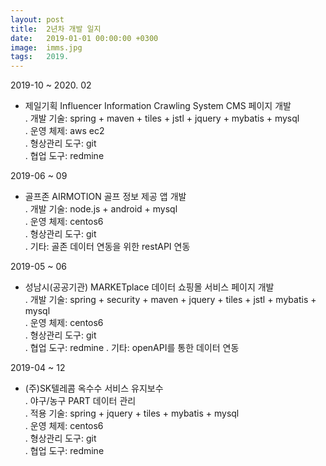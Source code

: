 ```yaml
---
layout: post
title:  2년차 개발 일지
date:   2019-01-01 00:00:00 +0300
image:  imms.jpg
tags:   2019.
---
```

 2019-10 ~ 2020. 02  
  - 제일기획 Influencer Information Crawling System CMS 페이지 개발  
   . 개발 기술: spring + maven + tiles + jstl + jquery + mybatis + mysql  
   . 운영 체제: aws ec2  
   . 형상관리 도구: git  
   . 협업 도구: redmine  
   
 2019-06 ~ 09  
  - 골프존 AIRMOTION 골프 정보 제공 앱 개발  
   . 개발 기술: node.js + android + mysql  
   . 운영 체제: centos6  
   . 형상관리 도구: git  
   . 기타: 골존 데이터 연동을 위한 restAPI 연동
   
 2019-05 ~ 06
  - 성남시(공공기관) MARKETplace 데이터 쇼핑몰 서비스 페이지 개발  
   . 개발 기술: spring + security + maven + jquery + tiles + jstl + mybatis + mysql  
   . 운영 체제: centos6  
   . 형상관리 도구: git  
   . 협업 도구: redmine 
   . 기타: openAPI를 통한 데이터 연동
   
 2019-04 ~ 12
  - (주)SK텔레콤 옥수수 서비스 유지보수  
   . 야구/농구 PART 데이터 관리  
   . 적용 기술: spring + jquery + tiles + mybatis + mysql  
   . 운영 체제: centos6  
   . 형상관리 도구: git  
   . 협업 도구: redmine  


   


